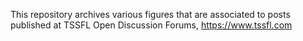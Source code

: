 This repository archives various figures that are associated to posts published at TSSFL Open Discussion Forums, https://www.tssfl.com
